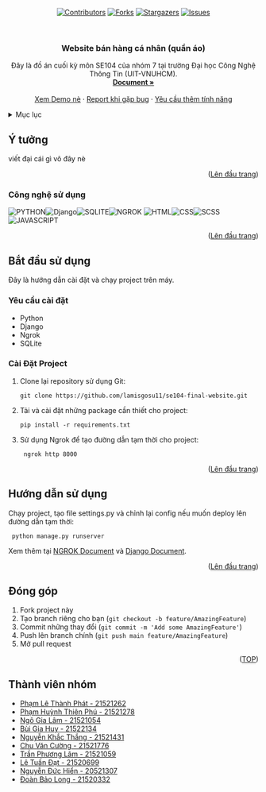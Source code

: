 <!-- Improved compatibility of Lên đầu trang link: See: https://github.com/othneildrew/Best-README-Template/pull/73 -->

<a name="readme-top"></a>

<!--
*** Thanks for checking out the Best-README-Template. If you have a suggestion
*** that would make this better, please fork the repo and create a pull request
*** or simply open an issue with the tag "enhancement".
*** Don't forget to give the project a star!
*** Thanks again! Now go create something AMAZING! :D
-->

<!-- PROJECT SHIELDS -->
<!--
*** I'm using markdown "reference style" links for readability.
*** Reference links are enclosed in brackets [ ] instead of parentheses ( ).
*** See the bottom of this document for the declaration of the reference variables
*** for contributors-url, forks-url, etc. This is an optional, concise syntax you may use.
*** https://www.markdownguide.org/basic-syntax/#reference-style-links
-->
<div align="center">
  
  [![Contributors][contributors-shield]][contributors-url]
  [![Forks][forks-shield]][forks-url]
  [![Stargazers][stars-shield]][stars-url]
  [![Issues][issues-shield]][issues-url]
  <!-- [![License][license-shield]][license-url] -->
  
</div>

<!-- PROJECT LOGO -->
<br />
<div align="center">
  <!-- <a href="https://github.com/lamisgosu11/se104-final-website">
    <img src="md-images/logo.png" alt="Logo" width="80" height="80">
  </a> -->
<h3 align="center">Website bán hàng cá nhân (quần áo) </h3>

  <p align="center">
    Đây là đồ án cuối kỳ môn SE104 của nhóm 7 tại trường Đại học Công Nghệ Thông Tin (UIT-VNUHCM).
    <br />
    <a href="https://github.com/lamisgosu11/se104-final-website"><strong>Document »</strong></a>
    <br />
    <br />
    <a href="https://github.com/lamisgosu11/se104-final-website">Xem Demo nè</a>
    ·
    <a href="https://github.com/lamisgosu11/se104-final-website/issues">Report khi gặp bug</a>
    ·
    <a href="https://github.com/lamisgosu11/se104-final-website/issues">Yêu cầu thêm tính năng</a>
  </p>
</div>

<!-- TABLE OF CONTENTS -->
<details>
  <summary>Mục lục</summary>
  <ol>
    <li>
      <a href="#ý-tưởng">Ý tưởng</a>
      <ul>
        <li><a href="#công-nghệ-sử-dụng">Công nghệ sử dụng</a></li>
      </ul>
    </li>
    <li>
      <a href="#bắt-đầu-sử-dụng">Bắt đầu sử dụng</a>
      <ul>
        <li><a href="#yêu-cầu-cài-đặt">Yêu cầu cài đặt</a></li>
        <li><a href="#cài-đặt-project">Cài Đặt Project</a></li>
      </ul>
    </li>
    <li><a href="#hướng-dẫn-sử-dụng">Hướng dẫn sử dụng</a></li>
    <!-- <li><a href="#roadmap">Roadmap</a></li> -->
    <li><a href="#đóng-góp">Đóng góp</a></li>
    <!-- <li><a href="#license">License</a></li>
    <li><a href="#contact">Contact</a></li>
    <li><a href="#acknowledgments">Acknowledgments</a></li> -->
  </ol>
</details>

<!-- ABOUT THE PROJECT -->

## Ý tưởng

<!-- [![Product Name Screen Shot][product-screenshot]](https://example.com) -->

<!-- [![Product Name Screen Shot][product-screenshot]](https://example.com) -->

viết đại cái gì vô đây nè

<p align="right">(<a href="#readme-top">Lên đầu trang</a>)</p>

### Công nghệ sử dụng

<!-- - [![Flutter][flutter]][flutter-url]
- [![Firebase][firebase]][firebase-url] -->

![PYTHON][PYTHON]![Django][Django]![SQLITE][SQLITE]![NGROK][NGROK]
![HTML][HTML]![CSS][CSS]![SCSS][SCSS]![JAVASCRIPT][JAVASCRIPT]

<p align="right">(<a href="#readme-top">Lên đầu trang</a>)</p>

<!-- GETTING STARTED -->

## Bắt đầu sử dụng

Đây là hướng dẫn cài đặt và chạy project trên máy.

### Yêu cầu cài đặt

- Python
- Django
- Ngrok
- SQLite

### Cài Đặt Project

1. Clone lại repository sử dụng Git:
   ```shell
   git clone https://github.com/lamisgosu11/se104-final-website.git
   ```
2. Tải và cài đặt những package cần thiết cho project:
   ```shell
   pip install -r requirements.txt
   ```
3. Sử dụng Ngrok để tạo đường dẫn tạm thời cho project:
   ```shell
    ngrok http 8000
   ```
   <p align="right">(<a href="#readme-top">Lên đầu trang</a>)</p>

<!-- USAGE EXAMPLES -->

## Hướng dẫn sử dụng

Chạy project, tạo file settings.py và chỉnh lại config nếu muốn deploy lên đường dẫn tạm thời:

```shell
 python manage.py runserver
```

<!-- bổ sung thêm sau -->

Xem thêm tại [NGROK Document](https://ngrok.com/docs/getting-started/) và [Django Document](https://docs.djangoproject.com/en/3.2/).

<p align="right">(<a href="#readme-top">Lên đầu trang</a>)</p>

<!-- ROADMAP -->

<!-- ## Roadmap

- [ ] Feature 1
- [ ] Feature 2
- [ ] Feature 3
  - [ ] Nested Feature

See the [open issues](https://github.com/github_username/repo_name/issues) for a full list of proposed features (and known issues).

<p align="right">(<a href="#readme-top">Lên đầu trang</a>)</p> -->

<!-- CONTRIBUTING -->

## Đóng góp

1. Fork project này
2. Tạo branch riêng cho bạn (`git checkout -b feature/AmazingFeature`)
3. Commit những thay đổi (`git commit -m 'Add some AmazingFeature'`)
4. Push lên branch chính (`git push main feature/AmazingFeature`)
5. Mở pull request

<p align="right">(<a href="#readme-top">TOP</a>)</p>

<!-- LICENSE -->

<!-- ## License

Distributed under the MIT License. See `LICENSE.txt` for more information.

<p align="right">(<a href="#readme-top">Lên đầu trang</a>)</p> -->

<!-- ACKNOWLEDGMENTS

## Acknowledgments

- []()
- []()
- []()

<p align="right">(<a href="#readme-top">Lên đầu trang</a>)</p> -->

<!-- MARKDOWN LINKS & IMAGES -->
<!-- https://www.markdownguide.org/basic-syntax/#reference-style-links -->

## Thành viên nhóm

- [Phạm Lê Thành Phát - 21521262](https://github.com/phatthanh69)
- [Phạm Huỳnh Thiên Phú - 21521278](https://github.com/kstp0011)
- [Ngô Gia Lâm - 21521054](https://github.com/lamisgosu11)
- [Bùi Gia Huy - 21522134](https://github.com/HuyBui2112)
- [Nguyễn Khắc Thắng - 21521431](https://github.com/nkthang2003)
- [Chu Văn Cường - 21521776](https://github.com/csmcv2)
- [Trần Phương Lâm - 21521059](https://github.com/Nanpapu)
- [Lê Tuấn Đạt - 21520699](https://github.com/kamdaxay)
- [Nguyễn Đức Hiển - 20521307](https://github.com/NguyenHien1307)
- [Đoàn Bảo Long - 21520332](https://github.com/baolongvncom)
<!-- * [Nguyễn Trần Sang Quang - 21522545](https://github.com/sangquangtryhard) -->

[contributors-shield]: https://img.shields.io/github/contributors/lamisgosu11/se104-final-website.svg?style=for-the-badge
[contributors-url]: https://github.com/lamisgosu11/se104-final-website/graphs/contributors
[forks-shield]: https://img.shields.io/github/forks/lamisgosu11/se104-final-website.svg?style=for-the-badge
[forks-url]: https://github.com/lamisgosu11/se104-final-website/network/members
[stars-shield]: https://img.shields.io/github/stars/lamisgosu11/se104-final-website.svg?style=for-the-badge
[stars-url]: https://github.com/lamisgosu11/se104-final-website/stargazers
[issues-shield]: https://img.shields.io/github/issues/lamisgosu11/se104-final-website.svg?style=for-the-badge
[issues-url]: https://github.com/github_username/repo_name/issues

<!-- [license-shield]: https://img.shields.io/github/license/lamisgosu11/se104-final-website.svg?style=for-the-badge -->

[license-url]: https://github.com/lamisgosu11/se104-final-website/blob/master/LICENSE.txt
[product-screenshot]: md-images/screenshot.png
[Django]: https://img.shields.io/badge/Django-092E20?style=for-the-badge&logo=django&logoColor=white
[SQLITE]: https://img.shields.io/badge/SQLite-07405E?style=for-the-badge&logo=sqlite&logoColor=white
[NGROK]: https://img.shields.io/badge/Ngrok-1F1E37?style=for-the-badge&logo=ngrok&logoColor=white
[HTML]: https://img.shields.io/badge/HTML-239120?style=for-the-badge&logo=html5&logoColor=white
[CSS]: https://img.shields.io/badge/CSS-239120?&style=for-the-badge&logo=css3&logoColor=white
[SCSS]: https://img.shields.io/badge/Sass-CC6699?style=for-the-badge&logo=sass&logoColor=white
[JAVASCRIPT]: https://img.shields.io/badge/JavaScript-323330?style=for-the-badge&logo=javascript&logoColor=F7DF1E
[PYTHON]: https://img.shields.io/badge/Python-3776AB?style=for-the-badge&logo=python&logoColor=white

<!-- Nhớ thêm liscense sau -->
